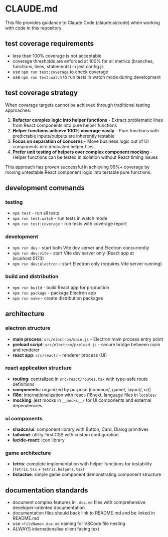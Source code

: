 # CLAUDE.md

This file provides guidance to Claude Code (claude.ai/code) when working with code in this repository.

## test coverage requirements

- less than 100% coverage is not acceptable
- coverage thresholds are enforced at 100% for all metrics (branches, functions, lines, statements) in jest.config.js
- use `npm run test:coverage` to check coverage
- use `npm run test:watch` to run tests in watch mode during development

## test coverage strategy

When coverage targets cannot be achieved through traditional testing approaches:
1. **Refactor complex logic into helper functions** - Extract problematic lines from React components into pure helper functions
2. **Helper functions achieve 100% coverage easily** - Pure functions with predictable inputs/outputs are inherently testable
3. **Focus on separation of concerns** - Move business logic out of UI components into dedicated helper files
4. **Prefer unit testing of helpers over complex component mocking** - Helper functions can be tested in isolation without React timing issues

This approach has proven successful in achieving 99%+ coverage by moving untestable React component logic into testable pure functions.

## development commands

### testing
- `npm test` - run all tests
- `npm run test:watch` - run tests in watch mode
- `npm run test:coverage` - run tests with coverage report

### development
- `npm run dev` - start both Vite dev server and Electron concurrently
- `npm run dev:vite` - start Vite dev server only (React app at localhost:5173)
- `npm run dev:electron` - start Electron only (requires Vite server running)

### build and distribution
- `npm run build` - build React app for production
- `npm run package` - package Electron app
- `npm run make` - create distribution packages

## architecture

### electron structure
- **main process**: `src/electron/main.js` - Electron main process entry point
- **preload script**: `src/electron/preload.js` - secure bridge between main and renderer
- **react app**: `src/react/` - renderer process (UI)

### react application structure
- **routing**: centralized in `src/react/routes.tsx` with type-safe route definitions
- **components**: organized by purpose (common/, game/, layout/, ui/)
- **i18n**: internationalization with react-i18next, language files in `locales/`
- **mocking**: jest mocks in `__mocks__/` for UI components and external dependencies

### ui components
- **shadcn/ui**: component library with Button, Card, Dialog primitives
- **tailwind**: utility-first CSS with custom configuration
- **lucide-react**: icon library

### game architecture
- **tetris**: complete implementation with helper functions for testability (`Tetris.tsx` + `Tetris.helpers.tsx`)
- **tictactoe**: simple game component demonstrating component structure

## documentation standards

- document complex features in `.doc.md` files with comprehensive developer-oriented documentation
- documentation files should back link to README.md and be linked in README.md
- use `<fileName>.doc.md` naming for VSCode file nesting
- ALWAYS internationalise client facing text